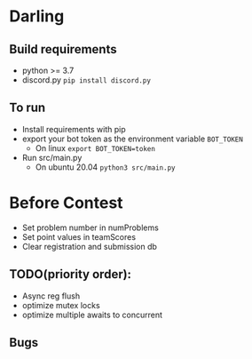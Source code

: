 # Darling


## Build requirements
  - python  >= 3.7
  - discord.py `pip install discord.py`

## To run
  - Install requirements with pip
  - export your bot token as the environment variable `BOT_TOKEN`
    - On linux `export BOT_TOKEN=token`
  - Run src/main.py
    - On ubuntu 20.04 `python3 src/main.py`

# Before Contest
- Set problem number in numProblems
- Set point values in teamScores
- Clear registration and submission db

## TODO(priority order):
- Async reg flush
- optimize mutex locks
- optimize multiple awaits to concurrent

## Bugs
